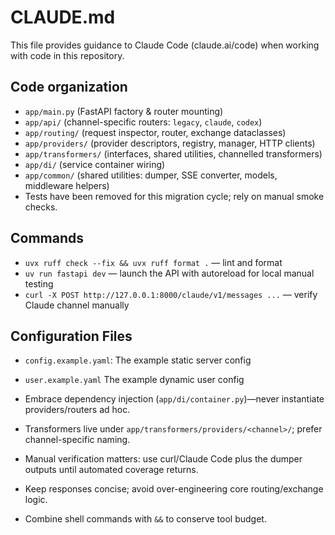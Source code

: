 # CLAUDE.md
This file provides guidance to Claude Code (claude.ai/code) when working with code in this repository.

## Code organization
- `app/main.py` (FastAPI factory & router mounting)
- `app/api/` (channel-specific routers: `legacy`, `claude`, `codex`)
- `app/routing/` (request inspector, router, exchange dataclasses)
- `app/providers/` (provider descriptors, registry, manager, HTTP clients)
- `app/transformers/` (interfaces, shared utilities, channelled transformers)
- `app/di/` (service container wiring)
- `app/common/` (shared utilities: dumper, SSE converter, models, middleware helpers)
- Tests have been removed for this migration cycle; rely on manual smoke checks.

## Commands
- `uvx ruff check --fix && uvx ruff format .` — lint and format
- `uv run fastapi dev` — launch the API with autoreload for local manual testing
- `curl -X POST http://127.0.0.1:8000/claude/v1/messages ...` — verify Claude channel manually

## Configuration Files
- `config.example.yaml`: The example static server config
- `user.example.yaml` The example dynamic user config


- Embrace dependency injection (`app/di/container.py`)—never instantiate providers/routers ad hoc.
- Transformers live under `app/transformers/providers/<channel>/`; prefer channel-specific naming.
- Manual verification matters: use curl/Claude Code plus the dumper outputs until automated coverage returns.
- Keep responses concise; avoid over-engineering core routing/exchange logic.
- Combine shell commands with `&&` to conserve tool budget.
